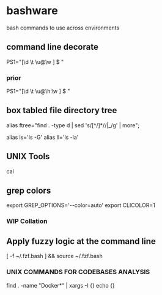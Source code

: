 # bashware
bash commands to use across environments

## command line decorate
PS1="[\d \t \u@\w ] $ "

### prior
PS1="[\d \t \u@\h:\w ] $ "

## box tabled file directory tree
alias ftree="find . -type d | sed 's/[^/]*\//|_/g' | more";

alias ls='ls -G'
alias ll='ls -la'

## UNIX Tools
cal

## grep colors ##
export GREP_OPTIONS='--color=auto'
export CLICOLOR=1

### WIP Collation ###

## Apply fuzzy logic at the command line 
[ -f ~/.fzf.bash ] && source ~/.fzf.bash



### UNIX COMMANDS FOR CODEBASES ANALYSIS ###

find . -name "Docker*" | xargs -I {} echo {}
